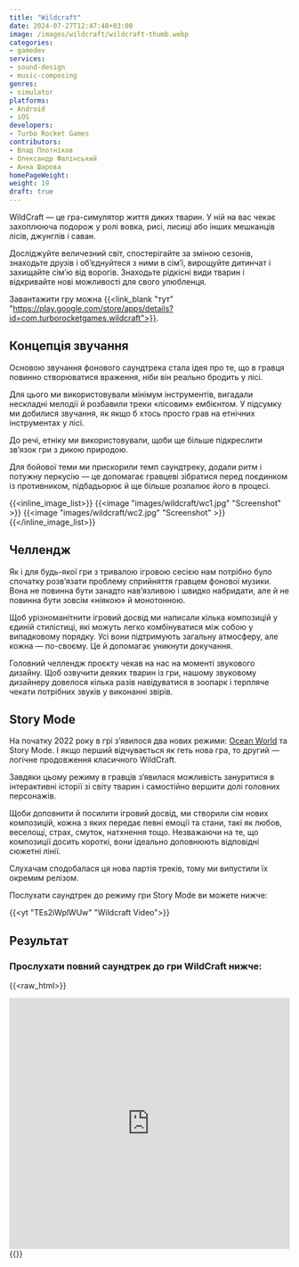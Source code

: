 ```yaml
---
title: "Wildcraft"
date: 2024-07-27T12:47:48+03:00
image: /images/wildcraft/wildcraft-thumb.webp
categories:
- gamedev
services:
- sound-design
- music-composing
genres:
- simulator
platforms:
- Android
- iOS
developers:
- Turbo Rocket Games
contributors:
- Влад Плотніков
- Олександр Фалінський
- Анна Шарова
homePageWeight:
weight: 19
draft: true
---
```


WildCraft — це гра-симулятор життя диких тварин. У ній на вас чекає захоплююча подорож у ролі вовка, рисі, лисиці або інших мешканців лісів, джунглів і саван.

Досліджуйте величезний світ, спостерігайте за зміною сезонів, знаходьте друзів і об’єднуйтеся з ними в сім’ї, вирощуйте дитинчат і захищайте сім’ю від ворогів. Знаходьте рідкісні види тварин і відкривайте нові можливості для свого улюбленця.

Завантажити гру можна {{<link_blank "тут" "https://play.google.com/store/apps/details?id=com.turborocketgames.wildcraft">}}.

## Концепція звучання

Основою звучання фонового саундтрека стала ідея про те, що в гравця повинно створюватися враження, ніби він реально бродить у лісі.

Для цього ми використовували мінімум інструментів, вигадали нескладні мелодії й розбавили треки «лісовим» ембієнтом. У підсумку ми добилися звучання, як якщо б хтось просто грав на етнічних інструментах у лісі.

До речі, етніку ми використовували, щоби ще більше підкреслити зв’язок гри з дикою природою.

Для бойової теми ми прискорили темп саундтреку, додали ритм і потужну перкусію — це допомагає гравцеві зібратися перед поєдинком із противником, підбадьорює й ще більше розпалює його в процесі.

{{<inline_image_list>}}
{{<image "images/wildcraft/wc1.jpg" "Screenshot" >}}
{{<image "images/wildcraft/wc2.jpg" "Screenshot" >}}
{{</inline_image_list>}}

## Челлендж

Як і для будь-якої гри з тривалою ігровою сесією нам потрібно було спочатку розв’язати проблему сприйняття гравцем фонової музики. Вона не повинна бути занадто нав’язливою і швидко набридати, але й не повинна бути зовсім «ніякою» й монотонною.

Щоб урізноманітнити ігровий досвід ми написали кілька композицій у єдиній стилістиці, які можуть легко комбінуватися між собою у випадковому порядку. Усі вони підтримують загальну атмосферу, але кожна — по-своєму. Це й допомагає уникнути докучання.

Головний челлендж проєкту чекав на нас на моменті звукового дизайну. Щоб озвучити деяких тварин із гри, нашому звуковому дизайнеру довелося кілька разів навідуватися в зоопарк і терпляче чекати потрібних звуків у виконанні звірів.

## Story Mode

На початку 2022 року в грі з’явилося два нових режими: [Ocean World](works/wildcraft-ocean-world) та Story Mode. І якщо перший відчувається як геть нова гра, то другий — логічне продовження класичного WildCraft.

Завдяки цьому режиму в гравців з’явилася можливість зануритися в інтерактивні історії зі світу тварин і самостійно вершити долі головних персонажів.

Щоби доповнити й посилити ігровий досвід, ми створили сім нових композицій, кожна з яких передає певні емоції та стани, такі як любов, веселощі, страх, смуток, натхнення тощо. Незважаючи на те, що композиції досить короткі, вони ідеально доповнюють відповідні сюжетні лінії.

Слухачам сподобалася ця нова партія треків, тому ми випустили їх окремим релізом.

Послухати саундтрек до режиму гри Story Mode ви можете нижче:

{{<yt "TEs2iWplWUw" "Wildcraft Video">}}

## Результат

### Прослухати повний саундтрек до гри WildCraft нижче:

{{<raw_html>}}
<iframe loading="lazy" width="100%" height="450" scrolling="no" frameborder="no" allow="autoplay" src="https://w.soundcloud.com/player/?url=https%3A//api.soundcloud.com/playlists/437708517&amp;color=%23ff5500&amp;auto_play=false&amp;hide_related=false&amp;show_comments=true&amp;show_user=true&amp;show_reposts=false&amp;show_teaser=true"></iframe>
{{</raw_html>}}
